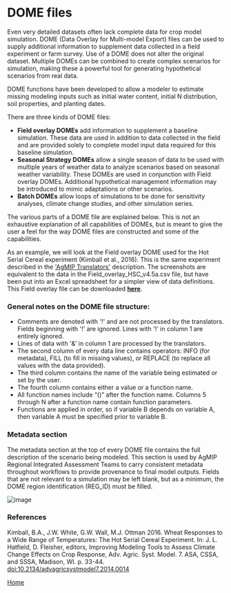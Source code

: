 # DOME files

Even very detailed datasets often lack complete data for crop model simulation. DOME (Data Overlay for Multi-model Export) files can be used to supply additional information to supplement data collected in a field experiment or farm survey. Use of a DOME does not alter the original dataset. Multiple DOMEs can be combined to create complex scenarios for simulation, making these a powerful tool for generating hypothetical scenarios from real data. 

DOME functions have been developed to allow a modeler to estimate missing modeling inputs such as initial water content, initial N distribution, soil properties, and planting dates.

There are three kinds of DOME files:
* **Field overlay DOMEs** add information to supplement a baseline simulation. These data are used in addition to data collected in the field and are provided solely to complete model input data required for this baseline simulation. 
* **Seasonal Strategy DOMEs** allow a single season of data to be used with multiple years of weather data to analyze scenarios based on seasonal weather variability. These  DOMEs are used in conjunction with Field overlay DOMEs. Additional hypothetical management information may be introduced to mimic adaptations or other scenarios.
* **Batch DOMEs** allow loops of simulations to be done for sensitivity analyses, climate change studies, and other simulation series. 

The various parts of a DOME file are explained below. This is not an exhaustive explanation of all capabilities of DOMEs, but is meant to give the user a feel for the way DOME files are constructed and some of the capabilities.

As an example, we will look at the Field overlay DOME used for the Hot Serial Cereal experiment (Kimball et al., 2016). This is the same experiment described in the ['AgMIP Translators'](AgMIP_translators.md) description. The screenshots are equivalent to the data in the Field_overlay_HSC_v4.5a.csv file, but have been put into an Excel spreadsheet for a simpler view of data definitions. This Field overlay file can be downloaded [**here**](https://github.com/agmip/json-translation-samples/blob/master/Wheat_HSC_SHORT/Field_overlay_HSC_v4.5.zip?raw=true). 

### General notes on the DOME file structure:
* Comments are denoted with '!' and are not processed by the translators. Fields beginning with '!' are ignored. Lines with '!' in column 1 are entirely ignored.
* Lines of data with '&' in column 1 are processed by the translators.
* The second column of every data line contains operators: INFO (for metadata), FILL (to fill in missing values), or REPLACE (to replace all values with the data provided).
* The third column contains the name of the variable being estimated or set by the user.
* The fourth column contains either a value or a function name. 
* All function names include “()” after the function name. Columns 5 through N after a function name contain function parameters. 
* Functions are applied in order, so if variable B depends on variable A, then variable A must be specified prior to variable B. 

### Metadata section
The metadata section at the top of every DOME file contains the full description of the scenario being modeled. This section is used by AgMIP Regional Integrated Assessment Teams to carry consistent metadata throughout workflows to provide provenance to final model outputs. Fields that are not relevant to a simulation may be left blank, but as a minimum, the DOME region identification (REG_ID) must be filled.

![image](https://raw.githubusercontent.com/agmip/agmip.github.io/master/docs/images/DOME1.JPG)




### References

Kimball, B.A., J.W. White, G.W. Wall, M.J. Ottman 2016. Wheat Responses to a Wide Range of Temperatures: The Hot Serial Cereal Experiment. In: J. L. Hatfield, D. Fleisher, editors, Improving Modeling Tools to Assess Climate Change Effects on Crop Response, Adv. Agric. Syst. Model. 7. ASA, CSSA, and SSSA, Madison, WI. p. 33-44. [doi:10.2134/advagricsystmodel7.2014.0014](https://doi.org/10.2134/advagricsystmodel7.2014.0014)



[Home](index.md)
